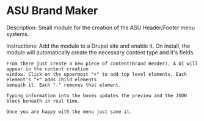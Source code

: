 # ASU Brand Maker

Description:
	Small module for the creation of the ASU Header/Footer menu systems.

Instructions:
	Add the module to a Drupal site and enable it. On install, the module will automatically create 
	the necessary content type and it's fields.

	From there just create a new piece of content(Brand Header). A UI will appear in the content creation
	window. Click on the uppermost "+" to add top level elements. Each element's "+" adds child elements
	beneath it. Each "-" removes that element.

	Typing information into the boxes updates the preview and the JSON block beneath in real time.

	Once you are happy with the menu just save it.
